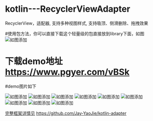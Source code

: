 # kotlin---RecyclerViewAdapter
RecyclerView，适配器, 支持多种视图样式, 支持吸顶、侧滑删除、拖拽效果


#使用包方法，你可以直接下载这个轻量级的包直接放到library下面，如图
![如图添加](https://github.com/Jay-YaoJie/kotlin---RecyclerViewAdapter/blob/master/assets/direction%20for%20use.png)

# 下载demo地址  https://www.pgyer.com/vBSk
#demo图片如下

![如图添加](https://github.com/Jay-YaoJie/kotlin---RecyclerViewAdapter/blob/master/assets/1.gif)
![如图添加](https://github.com/Jay-YaoJie/kotlin---RecyclerViewAdapter/blob/master/assets/2.gif)
![如图添加](https://github.com/Jay-YaoJie/kotlin---RecyclerViewAdapter/blob/master/assets/3.gif)
![如图添加](https://github.com/Jay-YaoJie/kotlin---RecyclerViewAdapter/blob/master/assets/4.gif)
![如图添加](https://github.com/Jay-YaoJie/kotlin---RecyclerViewAdapter/blob/master/assets/5.gif)
![如图添加](https://github.com/Jay-YaoJie/kotlin---RecyclerViewAdapter/blob/master/assets/6.gif)
![如图添加](https://github.com/Jay-YaoJie/kotlin---RecyclerViewAdapter/blob/master/assets/7.gif)
![如图添加](https://github.com/Jay-YaoJie/kotlin---RecyclerViewAdapter/blob/master/assets/8.gif)
![如图添加](https://github.com/Jay-YaoJie/kotlin---RecyclerViewAdapter/blob/master/assets/9.gif)












[完整框架详情见](https://github.com/Jay-YaoJie/kotlin-adapter) https://github.com/Jay-YaoJie/kotlin-adapter
 
